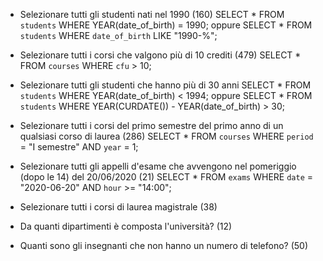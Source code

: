 - Selezionare tutti gli studenti nati nel 1990 (160)
SELECT * FROM `students` WHERE YEAR(date_of_birth) = 1990;
oppure
SELECT * FROM `students` WHERE `date_of_birth` LIKE "1990-%";

- Selezionare tutti i corsi che valgono più di 10 crediti (479)
SELECT * FROM `courses` WHERE `cfu` > 10;

- Selezionare tutti gli studenti che hanno più di 30 anni
SELECT * FROM `students` WHERE YEAR(date_of_birth) < 1994;
oppure
SELECT * FROM `students` WHERE YEAR(CURDATE()) - YEAR(date_of_birth) > 30;

- Selezionare tutti i corsi del primo semestre del primo anno di un qualsiasi corso di laurea (286)
SELECT * FROM `courses` WHERE `period` = "I semestre" AND `year` = 1;

- Selezionare tutti gli appelli d'esame che avvengono nel pomeriggio (dopo le 14) del 20/06/2020 (21)
SELECT * FROM `exams` WHERE `date` = "2020-06-20" AND `hour` >= "14:00";

- Selezionare tutti i corsi di laurea magistrale (38)

- Da quanti dipartimenti è composta l'università? (12)
- Quanti sono gli insegnanti che non hanno un numero di telefono? (50)